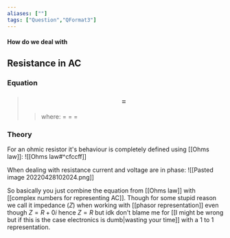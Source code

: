 ```yaml
---
aliases: [""]
tags: ["Question","QFormat3"]
---
```


#### How do we deal with
## Resistance in AC
### Equation
> ### $$  = $$ 
>> where:
>> $=$ 
>> $=$
>> $=$

### Theory
For an ohmic resistor it's behaviour is completely defined using [[Ohms law]]:
![[Ohms law#^cfccff]]

When dealing with resistance current and voltage are in phase:
![[Pasted image 20220428102024.png]]

So basically you just combine the equation from [[Ohms law]] with [[complex numbers for representing AC]]. Though for some stupid reason we call it impedance ($Z$) when working with [[phasor representation]] even though $Z=R+0i$ hence $Z=R$ but idk don't blame me for [[I might be wrong but if this is the case electronics is dumb|wasting your time]] with a 1 to 1 representation.